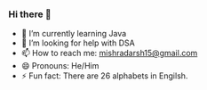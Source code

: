 ### Hi there 👋

- 🌱 I’m currently learning Java
- 🤔 I’m looking for help with DSA
- 📫 How to reach me: mishradarsh15@gmail.com
- 😄 Pronouns: He/Him
- ⚡ Fun fact: There are 26 alphabets in Engilsh.


<!--
**adarshmishra-15/adarshmishra-15** is a ✨ _special_ ✨ repository because its `README.md` (this file) appears on your GitHub profile.

Here are some ideas to get you started:

- 🔭 I’m currently working on ...
- 🌱 I’m currently learning ...
- 👯 I’m looking to collaborate on ...
- 🤔 I’m looking for help with ...
- 💬 Ask me about ...
- 📫 How to reach me: ...
- 😄 Pronouns: ...
- ⚡ Fun fact: ...
-->
